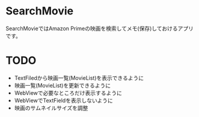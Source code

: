 # SearchMovie
SearchMovieではAmazon Primeの映画を検索してメモ(保存)しておけるアプリです。



# TODO

- TextFiledから映画一覧(MovieList)を表示できるように
- 映画一覧(MovieList)を更新できるように
- WebViewで必要なところだけ表示するように
- WebViewでTextFieldを表示しないように
- 映画のサムネイルサイズを調整

